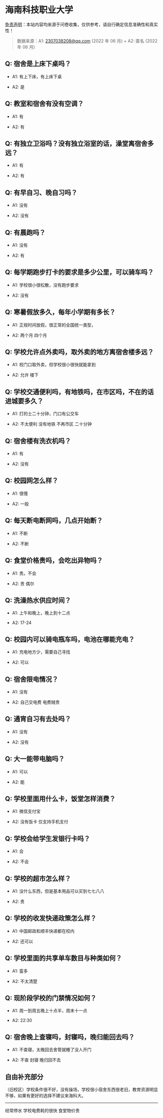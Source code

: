 # 海南科技职业大学

[免责声明](https://colleges.chat/#_3)：本站内容均来源于问卷收集，仅供参考，请自行确定信息准确性和真实性！

> 数据来源：A1: 2307038208@qq.com (2022 年 06 月) + A2: 匿名 (2022 年 06 月)

## Q: 宿舍是上床下桌吗？

- A1: 有上下床，有上床下桌

- A2: 是

## Q: 教室和宿舍有没有空调？

- A1: 有

- A2: 有

## Q: 有独立卫浴吗？没有独立浴室的话，澡堂离宿舍多远？

- A1: 有

- A2: 有

## Q: 有早自习、晚自习吗？

- A1: 没有

- A2: 没有

## Q: 有晨跑吗？

- A1: 没有

- A2: 有

## Q: 每学期跑步打卡的要求是多少公里，可以骑车吗？

- A1: 学校很小很松散，没有跑步要求

- A2: 没有

## Q: 寒暑假放多久，每年小学期有多长？

- A1: 正规时间放假，很正常的全国统一类型，

- A2: 两个月 四个月

## Q: 学校允许点外卖吗，取外卖的地方离宿舍楼多远？

- A1: 校门口取外卖，但学校很小很快就能拿到

- A2: 允许 楼下

## Q: 学校交通便利吗，有地铁吗，在市区吗，不在的话进城要多久？

- A1: 打的士二十分钟，门口有公交车

- A2: 不太便利 没有地铁 不再市区 二十分钟

## Q: 宿舍楼有洗衣机吗？

- A1: 有

- A2: 没有

## Q: 校园网怎么样？

- A1: 很慢

- A2: 一般

## Q: 每天断电断网吗，几点开始断？

- A1: 不断

- A2: 不断

## Q: 食堂价格贵吗，会吃出异物吗？

- A1: 贵。不会

- A2: 贵 偶尔

## Q: 洗澡热水供应时间？

- A1: 上午和晚上，晚上到十二点

- A2: 17-24

## Q: 校园内可以骑电瓶车吗，电池在哪能充电？

- A1: 充电地方少，需要自己寻找

- A2: 可以

## Q: 宿舍限电情况？

- A1: 没有

- A2: 自己交电费 电费贼贵

## Q: 通宵自习有去处吗？

- A1: 没有

- A2: 没有

## Q: 大一能带电脑吗？

- A1: 可以

- A2: 能

## Q: 学校里面用什么卡，饭堂怎样消费？

- A1: 微信支付宝

- A2: 没有饭卡 仅支持手机支付

## Q: 学校会给学生发银行卡吗？

- A1: 会

- A2: 不会

## Q: 学校的超市怎么样？

- A1: 没什么东西，但是基本用品可以买到七七八八

- A2: 贵

## Q: 学校的收发快递政策怎么样？

- A1: 中国邮政和顺丰快递都在校内

- A2: 还可以

## Q: 学校里面的共享单车数目与种类如何？

- A1: 蛮多

- A2: 不太清楚

## Q: 现阶段学校的门禁情况如何？

- A1: 周一到周五晚上十点半，周末十一点

- A2: 22:30

## Q: 宿舍晚上查寝吗，封寝吗，晚归能回去吗？

- A1: 不查寝，太晚回去舍管就睡了没人开门

- A2: 不查 封寝 晚归回不去

## 自由补充部分

（旧校区）学校条件很不好，没有操场，学校很小宿舍东西很老旧，教育资源明显不够，如果有更好的选择不建议来海科大。

***

经常停水 学校电费耗的很快 食堂物价贵
